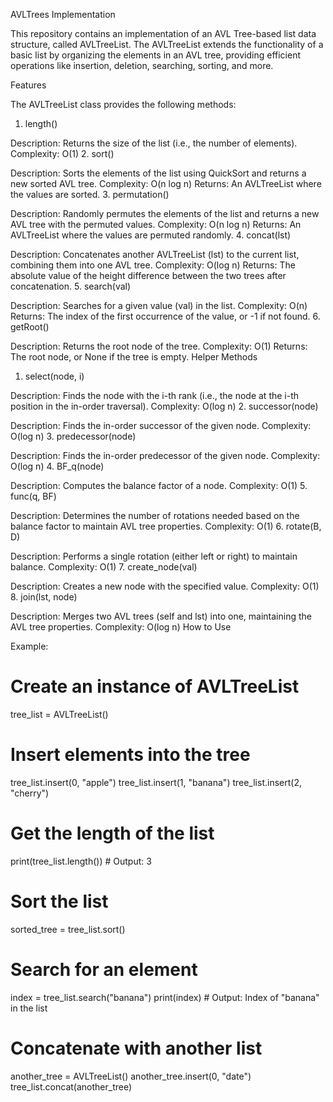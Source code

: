 AVLTrees Implementation

This repository contains an implementation of an AVL Tree-based list data structure, called AVLTreeList. The AVLTreeList extends the functionality of a basic list by organizing the elements in an AVL tree, providing efficient operations like insertion, deletion, searching, sorting, and more.

Features

The AVLTreeList class provides the following methods:

1. length()

Description: Returns the size of the list (i.e., the number of elements).
Complexity: O(1)
2. sort()

Description: Sorts the elements of the list using QuickSort and returns a new sorted AVL tree.
Complexity: O(n log n)
Returns: An AVLTreeList where the values are sorted.
3. permutation()

Description: Randomly permutes the elements of the list and returns a new AVL tree with the permuted values.
Complexity: O(n log n)
Returns: An AVLTreeList where the values are permuted randomly.
4. concat(lst)

Description: Concatenates another AVLTreeList (lst) to the current list, combining them into one AVL tree.
Complexity: O(log n)
Returns: The absolute value of the height difference between the two trees after concatenation.
5. search(val)

Description: Searches for a given value (val) in the list.
Complexity: O(n)
Returns: The index of the first occurrence of the value, or -1 if not found.
6. getRoot()

Description: Returns the root node of the tree.
Complexity: O(1)
Returns: The root node, or None if the tree is empty.
Helper Methods

1. select(node, i)

Description: Finds the node with the i-th rank (i.e., the node at the i-th position in the in-order traversal).
Complexity: O(log n)
2. successor(node)

Description: Finds the in-order successor of the given node.
Complexity: O(log n)
3. predecessor(node)

Description: Finds the in-order predecessor of the given node.
Complexity: O(log n)
4. BF_q(node)

Description: Computes the balance factor of a node.
Complexity: O(1)
5. func(q, BF)

Description: Determines the number of rotations needed based on the balance factor to maintain AVL tree properties.
Complexity: O(1)
6. rotate(B, D)

Description: Performs a single rotation (either left or right) to maintain balance.
Complexity: O(1)
7. create_node(val)

Description: Creates a new node with the specified value.
Complexity: O(1)
8. join(lst, node)

Description: Merges two AVL trees (self and lst) into one, maintaining the AVL tree properties.
Complexity: O(log n)
How to Use

Example:

# Create an instance of AVLTreeList
tree_list = AVLTreeList()

# Insert elements into the tree
tree_list.insert(0, "apple")
tree_list.insert(1, "banana")
tree_list.insert(2, "cherry")

# Get the length of the list
print(tree_list.length())  # Output: 3

# Sort the list
sorted_tree = tree_list.sort()

# Search for an element
index = tree_list.search("banana")
print(index)  # Output: Index of "banana" in the list

# Concatenate with another list
another_tree = AVLTreeList()
another_tree.insert(0, "date")
tree_list.concat(another_tree)
